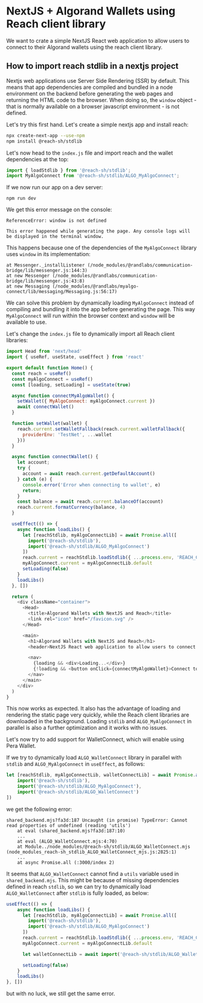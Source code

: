# NextJS + Algorand Wallets using Reach client library
We want to crate a simple NextJS React web application to allow users to connect to their Algorand wallets using the reach client library.

## How to import reach stdlib in a nextjs project
Nextjs web applications use Server Side Rendering (SSR) by default. This means that app dependencies are compiled and bundled in a node environment on the backend before generating the web pages and returning the HTML code to the browser. When doing so, the `window` object - that is normally available on a browser javascript environment - is not defined.

Let's try this first hand. Let's create a simple nextjs app and install reach:

```bash
npx create-next-app --use-npm
npm install @reach-sh/stdlib
```

Let's now head to the `index.js` file and import reach and the wallet dependencies at the top:

```js
import { loadStdlib } from '@reach-sh/stdlib';
import MyAlgoConnect from '@reach-sh/stdlib/ALGO_MyAlgoConnect';
```

If we now run our app on a dev server:
```
npm run dev
```

We get this error message on the console:

```
ReferenceError: window is not defined

This error happened while generating the page. Any console logs will be displayed in the terminal window.
```

This happens because one of the dependencies of the `MyAlgoConnect` library uses `window` in its implementation:

```
at Messenger._installListener (/node_modules/@randlabs/communication-bridge/lib/messenger.js:144:3)
at new Messenger (/node_modules/@randlabs/communication-bridge/lib/messenger.js:43:8)
at new Messaging (/node_modules/@randlabs/myalgo-connect/lib/messaging/Messaging.js:56:17)
```

We can solve this problem by dynamically loading `MyAlgoConnect` instead of compiling and bundling it into the app before generating the page. This way `MyAlgoConnect` will run within the browser context and `window` will be available to use.

Let's change the `index.js` file to dynamically import all Reach client libraries:

```js
import Head from 'next/head'
import { useRef, useState, useEffect } from 'react'

export default function Home() {
  const reach = useRef()
  const myAlgoConnect = useRef()
  const [loading, setLoading] = useState(true)

  async function connectMyAlgoWallet() {
    setWallet({ MyAlgoConnect: myAlgoConnect.current })
    await connectWallet()
  }

  function setWallet(wallet) {
    reach.current.setWalletFallback(reach.current.walletFallback({
      providerEnv: 'TestNet', ...wallet
    }))
  }

  async function connectWallet() {
    let account;
    try {
      account = await reach.current.getDefaultAccount()
    } catch (e) {
      console.error('Error when connecting to wallet', e)
      return;
    }
    const balance = await reach.current.balanceOf(account)
    reach.current.formatCurrency(balance, 4)
  }

  useEffect(() => {
    async function loadLibs() {
      let [reachStdlib, myAlgoConnectLib] = await Promise.all([
        import('@reach-sh/stdlib'),
        import('@reach-sh/stdlib/ALGO_MyAlgoConnect')
      ])
      reach.current = reachStdlib.loadStdlib({ ...process.env, 'REACH_CONNECTOR_MODE': 'ALGO' })
      myAlgoConnect.current = myAlgoConnectLib.default
      setLoading(false)
    }
    loadLibs()
  }, [])

  return (
    <div className="container">
      <Head>
        <title>Algorand Wallets with NextJS and Reach</title>
        <link rel="icon" href="/favicon.svg" />
      </Head>

      <main>
        <h1>Algorand Wallets with NextJS and Reach</h1>
        <header>NextJS React web application to allow users to connect to their Algorand wallets using the reach client library.</header>

        <nav>
          {loading && <div>Loading...</div>}
          {!loading && <button onClick={connectMyAlgoWallet}>Connect to MyAlgo</button>}
        </nav>
      </main>
    </div>
  )
}
```

This now works as expected. It also has the advantage of loading and rendering the static page very quickly, while the Reach client libraries are downloaded in the background. 
Loading `stdlib` and `ALGO_MyAlgoConnect` in parallel is also a further optimization and it works with no issues.

Let's now try to add support for WalletConnect, which will enable using Pera Wallet.

If we try to dynamically load `ALGO_WalletConnect` library in parallel with `stdlib` and `ALGO_MyAlgoConnect` in `useEffect`, as follows:

```js
let [reachStdlib, myAlgoConnectLib, walletConnectLib] = await Promise.all([
    import('@reach-sh/stdlib'),
    import('@reach-sh/stdlib/ALGO_MyAlgoConnect'),
    import('@reach-sh/stdlib/ALGO_WalletConnect')
])
```

we get the following error:
```
shared_backend.mjs?fa3d:187 Uncaught (in promise) TypeError: Cannot read properties of undefined (reading 'utils')
    at eval (shared_backend.mjs?fa3d:187:10)
    ...
    at eval (ALGO_WalletConnect.mjs:4:70)
    at Module../node_modules/@reach-sh/stdlib/ALGO_WalletConnect.mjs (node_modules_reach-sh_stdlib_ALGO_WalletConnect_mjs.js:2825:1)
    ...
    at async Promise.all (:3000/index 2)
```

It seems that `ALGO_WalletConnect` cannot find a `utils` variable used in `shared_backend.mjs`.
This might be because of missing dependencies defined in reach `stdlib`, so we can try to dynamically load `ALGO_WalletConnect` after `stdlib` is fully loaded, as below:

```js
useEffect(() => {
    async function loadLibs() {
      let [reachStdlib, myAlgoConnectLib] = await Promise.all([
        import('@reach-sh/stdlib'),
        import('@reach-sh/stdlib/ALGO_MyAlgoConnect')
      ])
      reach.current = reachStdlib.loadStdlib({ ...process.env, 'REACH_CONNECTOR_MODE': 'ALGO' })
      myAlgoConnect.current = myAlgoConnectLib.default

      let walletConnectLib = await import('@reach-sh/stdlib/ALGO_WalletConnect')

      setLoading(false)
    }
    loadLibs()
}, [])
```

but with no luck, we still get the same error.
